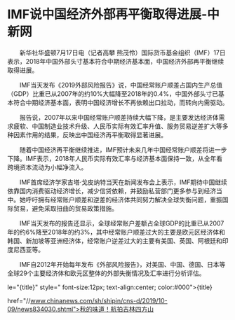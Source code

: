 # IMF说中国经济外部再平衡取得进展-中新网

　　新华社华盛顿7月17日电（记者高攀 熊茂伶）国际货币基金组织（IMF）17日表示，2018年中国外部头寸基本符合中期经济基本面，中国经济外部再平衡继续取得进展。

　　IMF当天发布《2019外部风险报告》说，中国经常账户顺差占国内生产总值（GDP）比重已从2007年的约10%大幅降至2018年的0.4%，中国外部头寸已基本符合中期经济基本面，表明中国经济增长不再依赖出口拉动，而转向内需驱动。

　　报告说，2007年以来中国经常账户顺差持续大幅下降，是主要发达经济体需求疲软、中国制造业技术升级、人民币实际有效汇率升值、服务贸易逆差扩大等多种因素作用的结果，反映出中国经济再平衡取得显著进展。

　　随着中国经济再平衡继续推进，IMF预计未来几年中国经常账户顺差将进一步下降。IMF表示，2018年人民币实际有效汇率与经济基本面保持一致，从全年看跨境资本流动为小幅净流入。

　　IMF首席经济学家吉塔·戈皮纳特当天在新闻发布会上表示，IMF期待中国继续依靠国内消费驱动经济增长，减少信贷依赖，并鼓励私营部门更多参与到经济当中。她呼吁拥有经常账户顺差和逆差的经济体共同努力解决全球失衡问题，重振国际贸易，避免采取扭曲的贸易政策措施。

　　IMF当天发布的报告还显示，全球经常账户差额占全球GDP的比重已从2007年的约6%降至2018年的约3%，其中经常账户顺差过大的主要是欧元区经济体和韩国、新加坡等亚洲经济体，经常账户逆差过大的主要有美国、英国、阿根廷和印度尼西亚等。

　　IMF自2012年开始每年发布《外部风险报告》，对美国、中国、德国、日本等全球29个主要经济体和欧元区整体的外部失衡情况及汇率进行分析评估。

le="{title}" style=" font-size:12px; text-align:center; color:#000">{title}

href="//www.chinanews.com/sh/shipin/cns-d/2019/10-09/news834030.shtml">秋的味道！航拍吉林四方山
